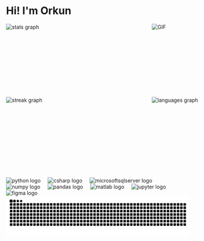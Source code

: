 <h1 align="left">Hi! I'm Orkun</h1>

<div align="left">
  <!-- Üst Satır -->
  <div style="display: flex; align-items: center; justify-content: space-between;">
    <!-- GitHub Stats -->
    <img src="https://github-readme-stats.vercel.app/api?username=orkunaktas&hide_title=false&hide_rank=false&show_icons=false&include_all_commits=true&count_private=true&disable_animations=false&theme=dark&locale=en&hide_border=false&custom_title=GitHub%20Stats" height="200" width="400" alt="stats graph" />
    <!-- GIF -->
    <img src="https://y.yarn.co/1bf4f0a9-5ba2-46b2-91e5-ee2256bca74d_text.gif" height="200" width="400" alt="GIF" />
  </div>
  
  <!-- Alt Satır -->
  <div style="display: flex; align-items: center; justify-content: space-between;">
    <!-- Streak Stats -->
    <img src="https://streak-stats.demolab.com?user=orkunaktas&locale=en&mode=daily&theme=dark&hide_border=false&border_radius=5" height="200" width="400" alt="streak graph" />
    <!-- Top Languages -->
    <img src="https://github-readme-stats.vercel.app/api/top-langs?username=orkunaktas&locale=en&hide_title=false&layout=compact&card_width=400&langs_count=6&theme=dark&hide_border=false" height="200" width="400" alt="languages graph" />
  </div>
</div>

<div align="left" style="margin-top: 20px;">
  <img src="https://cdn.jsdelivr.net/gh/devicons/devicon/icons/python/python-original.svg" height="43" alt="python logo" />
  <img width="12" />
  <img src="https://cdn.jsdelivr.net/gh/devicons/devicon/icons/csharp/csharp-original.svg" height="43" alt="csharp logo" />
  <img width="12" />
  <img src="https://cdn.jsdelivr.net/gh/devicons/devicon/icons/microsoftsqlserver/microsoftsqlserver-plain.svg" height="43" alt="microsoftsqlserver logo" />
  <img width="12" />
  <img src="https://cdn.jsdelivr.net/gh/devicons/devicon/icons/numpy/numpy-original.svg" height="43" alt="numpy logo" />
  <img width="12" />
  <img src="https://cdn.jsdelivr.net/gh/devicons/devicon/icons/pandas/pandas-original.svg" height="43" alt="pandas logo" />
  <img width="12" />
  <img src="https://cdn.jsdelivr.net/gh/devicons/devicon/icons/matlab/matlab-original.svg" height="43" alt="matlab logo" />
  <img width="12" />
  <img src="https://cdn.jsdelivr.net/gh/devicons/devicon/icons/jupyter/jupyter-original.svg" height="43" alt="jupyter logo" />
  <img width="12" />
  <img src="https://cdn.jsdelivr.net/gh/devicons/devicon/icons/figma/figma-original.svg" height="43" alt="figma logo" />
</div>

<img src="https://raw.githubusercontent.com/orkunaktas/orkunaktas/output/snake.svg" alt="Snake animation" />
